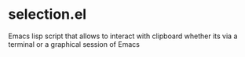 selection.el
============

Emacs lisp script that allows to interact with clipboard whether its via a terminal or a graphical session of Emacs

